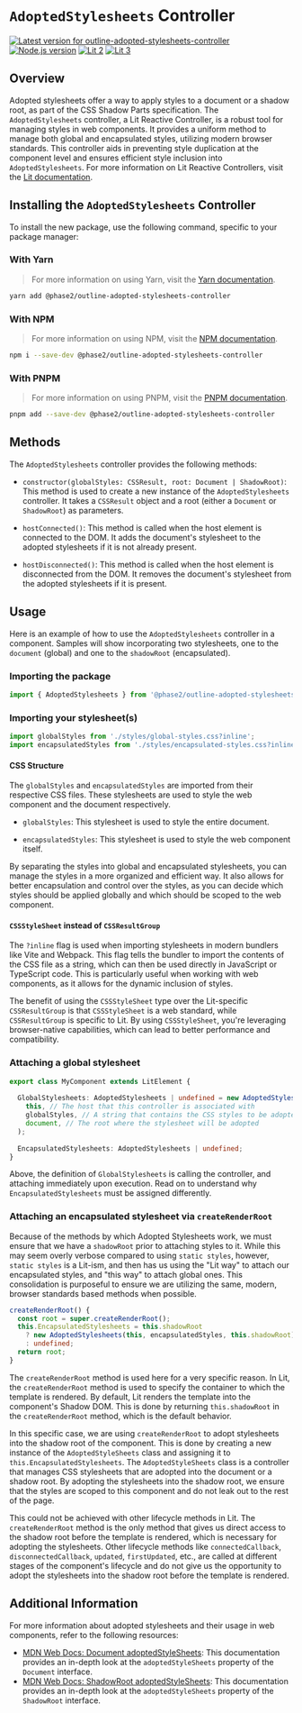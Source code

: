 # `AdoptedStylesheets` Controller

[![Latest version for outline-adopted-stylesheets-controller](https://img.shields.io/npm/v/@phase2/outline-adopted-stylesheets-controller)](https://www.npmjs.com/package/@phase2/outline-adopted-stylesheets-controller) [![Node.js version](https://img.shields.io/node/v/@phase2/outline-adopted-stylesheets-controller)](https://nodejs.org/en/download/releases/) [![Lit 2](https://img.shields.io/badge/Lit-2-blue)](https://lit.dev/) [![Lit 3](https://img.shields.io/badge/Lit-3-blue)](https://lit.dev/)

## Overview

Adopted stylesheets offer a way to apply styles to a document or a shadow root, as part of the CSS Shadow Parts specification. The `AdoptedStylesheets` controller, a Lit Reactive Controller, is a robust tool for managing styles in web components. It provides a uniform method to manage both global and encapsulated styles, utilizing modern browser standards. This controller aids in preventing style duplication at the component level and ensures efficient style inclusion into `AdoptedStylesheets`. For more information on Lit Reactive Controllers, visit the [Lit documentation](https://lit.dev/docs/composition/controllers/).

## Installing the `AdoptedStylesheets` Controller

To install the new package, use the following command, specific to your package manager:

### With Yarn

> For more information on using Yarn, visit the [Yarn documentation](https://classic.yarnpkg.com/en/docs/).

```bash
yarn add @phase2/outline-adopted-stylesheets-controller
```

### With NPM

> For more information on using NPM, visit the [NPM documentation](https://docs.npmjs.com/).

```bash
npm i --save-dev @phase2/outline-adopted-stylesheets-controller
```

### With PNPM

> For more information on using PNPM, visit the [PNPM documentation](https://pnpm.io/usage).

```bash
pnpm add --save-dev @phase2/outline-adopted-stylesheets-controller
```

## Methods

The `AdoptedStylesheets` controller provides the following methods:

- `constructor(globalStyles: CSSResult, root: Document | ShadowRoot)`: This method is used to create a new instance of the `AdoptedStylesheets` controller. It takes a `CSSResult` object and a root (either a `Document` or `ShadowRoot`) as parameters.

- `hostConnected()`: This method is called when the host element is connected to the DOM. It adds the document's stylesheet to the adopted stylesheets if it is not already present.

- `hostDisconnected()`: This method is called when the host element is disconnected from the DOM. It removes the document's stylesheet from the adopted stylesheets if it is present.

## Usage

Here is an example of how to use the `AdoptedStylesheets` controller in a component. Samples will show incorporating two stylesheets, one to the `document` (global) and one to the `shadowRoot` (encapsulated).

### Importing the package

```typescript
import { AdoptedStylesheets } from '@phase2/outline-adopted-stylesheets-controller';
```

### Importing your stylesheet(s)

```typescript
import globalStyles from './styles/global-styles.css?inline';
import encapsulatedStyles from './styles/encapsulated-styles.css?inline';
```

#### CSS Structure

The `globalStyles` and `encapsulatedStyles` are imported from their respective CSS files. These stylesheets are used to style the web component and the document respectively.

- `globalStyles`: This stylesheet is used to style the entire document.

- `encapsulatedStyles`: This stylesheet is used to style the web component itself.

By separating the styles into global and encapsulated stylesheets, you can manage the styles in a more organized and efficient way. It also allows for better encapsulation and control over the styles, as you can decide which styles should be applied globally and which should be scoped to the web component.

#### `CSSStyleSheet` instead of `CSSResultGroup`

The `?inline` flag is used when importing stylesheets in modern bundlers like Vite and Webpack. This flag tells the bundler to import the contents of the CSS file as a string, which can then be used directly in JavaScript or TypeScript code. This is particularly useful when working with web components, as it allows for the dynamic inclusion of styles.

The benefit of using the `CSSStyleSheet` type over the Lit-specific `CSSResultGroup` is that `CSSStyleSheet` is a web standard, while `CSSResultGroup` is specific to Lit. By using `CSSStyleSheet`, you're leveraging browser-native capabilities, which can lead to better performance and compatibility.

### Attaching a global stylesheet

```typescript
export class MyComponent extends LitElement {
  
  GlobalStylesheets: AdoptedStylesheets | undefined = new AdoptedStylesheets(
    this, // The host that this controller is associated with
    globalStyles, // A string that contains the CSS styles to be adopted
    document, // The root where the stylesheet will be adopted
  );
  
  EncapsulatedStylesheets: AdoptedStylesheets | undefined;
}
```

Above, the definition of `GlobalStylesheets` is calling the controller, and attaching immediately upon execution. Read on to understand why `EncapsulatedStylesheets` must be assigned differently.

### Attaching an encapsulated stylesheet via `createRenderRoot`

Because of the methods by which Adopted Stylesheets work, we must ensure that we have a `shadowRoot` prior to attaching styles to it. While this may seem overly verbose compared to using `static styles`, however, `static styles` is a Lit-ism, and then has us using the "Lit way" to attach our encapsulated styles, and "this way" to attach global ones. This consolidation is purposeful to ensure we are utilizing the same, modern, browser standards based methods when possible.

```typescript
createRenderRoot() {
  const root = super.createRenderRoot();
  this.EncapsulatedStylesheets = this.shadowRoot
    ? new AdoptedStylesheets(this, encapsulatedStyles, this.shadowRoot)
    : undefined;
  return root;
}
```

The `createRenderRoot` method is used here for a very specific reason. In Lit, the `createRenderRoot` method is used to specify the container to which the template is rendered. By default, Lit renders the template into the component's Shadow DOM. This is done by returning `this.shadowRoot` in the `createRenderRoot` method, which is the default behavior.

In this specific case, we are using `createRenderRoot` to adopt stylesheets into the shadow root of the component. This is done by creating a new instance of the `AdoptedStyleSheets` class and assigning it to `this.EncapsulatedStylesheets`. The `AdoptedStyleSheets` class is a controller that manages CSS stylesheets that are adopted into the document or a shadow root. By adopting the stylesheets into the shadow root, we ensure that the styles are scoped to this component and do not leak out to the rest of the page.

This could not be achieved with other lifecycle methods in Lit. The `createRenderRoot` method is the only method that gives us direct access to the shadow root before the template is rendered, which is necessary for adopting the stylesheets. Other lifecycle methods like `connectedCallback`, `disconnectedCallback`, `updated`, `firstUpdated`, etc., are called at different stages of the component's lifecycle and do not give us the opportunity to adopt the stylesheets into the shadow root before the template is rendered.

## Additional Information

For more information about adopted stylesheets and their usage in web components, refer to the following resources:

- [MDN Web Docs: Document adoptedStyleSheets](https://developer.mozilla.org/en-US/docs/Web/API/Document/adoptedStyleSheets): This documentation provides an in-depth look at the `adoptedStyleSheets` property of the `Document` interface.
- [MDN Web Docs: ShadowRoot adoptedStyleSheets](https://developer.mozilla.org/en-US/docs/Web/API/ShadowRoot/adoptedStyleSheets): This documentation provides an in-depth look at the `adoptedStyleSheets` property of the `ShadowRoot` interface.
